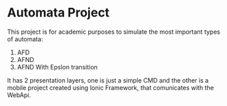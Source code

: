 # Automata Project

This project is for academic purposes to simulate the most important types of automata: 

1. AFD
1. AFND
1. AFND With Epslon transition

It has 2 presentation layers, one is just a simple CMD and the other is a mobile project created using Ionic Framework, that comunicates with the WebApi.

